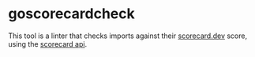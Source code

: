 # goscorecardcheck

This tool is a linter that checks imports against their [scorecard.dev](https://securityscorecards.dev/) score, using the [scorecard api](https://api.securityscorecards.dev/).
